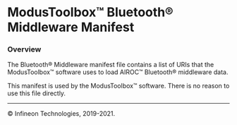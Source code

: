 # ModusToolbox&#8482; Bluetooth&#174; Middleware Manifest

### Overview
The Bluetooth&#174; Middleware manifest file contains a list of URIs that the ModusToolbox&#8482; software uses to load AIROC&#8482; Bluetooth&#174; middleware data.

This manifest is used by the ModusToolbox&#8482; software. There is no reason to use this file directly.

---
&#169; Infineon Technologies, 2019-2021.
